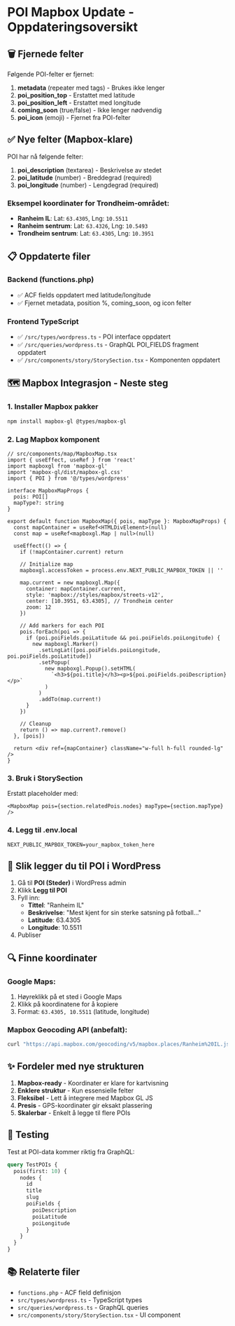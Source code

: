 # POI Mapbox Update - Oppdateringsoversikt

## 🗑️ Fjernede felter

Følgende POI-felter er fjernet:

1. **metadata** (repeater med tags) - Brukes ikke lenger
2. **poi_position_top** - Erstattet med latitude
3. **poi_position_left** - Erstattet med longitude
4. **coming_soon** (true/false) - Ikke lenger nødvendig
5. **poi_icon** (emoji) - Fjernet fra POI-felter

## ✅ Nye felter (Mapbox-klare)

POI har nå følgende felter:

1. **poi_description** (textarea) - Beskrivelse av stedet
2. **poi_latitude** (number) - Breddegrad (required)
3. **poi_longitude** (number) - Lengdegrad (required)

### Eksempel koordinater for Trondheim-området:

- **Ranheim IL**: Lat: `63.4305`, Lng: `10.5511`
- **Ranheim sentrum**: Lat: `63.4326`, Lng: `10.5493`
- **Trondheim sentrum**: Lat: `63.4305`, Lng: `10.3951`

## 📋 Oppdaterte filer

### Backend (functions.php)
- ✅ ACF fields oppdatert med latitude/longitude
- ✅ Fjernet metadata, position %, coming_soon, og icon felter

### Frontend TypeScript
- ✅ `/src/types/wordpress.ts` - POI interface oppdatert
- ✅ `/src/queries/wordpress.ts` - GraphQL POI_FIELDS fragment oppdatert
- ✅ `/src/components/story/StorySection.tsx` - Komponenten oppdatert

## 🗺️ Mapbox Integrasjon - Neste steg

### 1. Installer Mapbox pakker
```bash
npm install mapbox-gl @types/mapbox-gl
```

### 2. Lag Mapbox komponent
```tsx
// src/components/map/MapboxMap.tsx
import { useEffect, useRef } from 'react'
import mapboxgl from 'mapbox-gl'
import 'mapbox-gl/dist/mapbox-gl.css'
import { POI } from '@/types/wordpress'

interface MapboxMapProps {
  pois: POI[]
  mapType?: string
}

export default function MapboxMap({ pois, mapType }: MapboxMapProps) {
  const mapContainer = useRef<HTMLDivElement>(null)
  const map = useRef<mapboxgl.Map | null>(null)

  useEffect(() => {
    if (!mapContainer.current) return

    // Initialize map
    mapboxgl.accessToken = process.env.NEXT_PUBLIC_MAPBOX_TOKEN || ''
    
    map.current = new mapboxgl.Map({
      container: mapContainer.current,
      style: 'mapbox://styles/mapbox/streets-v12',
      center: [10.3951, 63.4305], // Trondheim center
      zoom: 12
    })

    // Add markers for each POI
    pois.forEach(poi => {
      if (poi.poiFields.poiLatitude && poi.poiFields.poiLongitude) {
        new mapboxgl.Marker()
          .setLngLat([poi.poiFields.poiLongitude, poi.poiFields.poiLatitude])
          .setPopup(
            new mapboxgl.Popup().setHTML(
              `<h3>${poi.title}</h3><p>${poi.poiFields.poiDescription}</p>`
            )
          )
          .addTo(map.current!)
      }
    })

    // Cleanup
    return () => map.current?.remove()
  }, [pois])

  return <div ref={mapContainer} className="w-full h-full rounded-lg" />
}
```

### 3. Bruk i StorySection
Erstatt placeholder med:
```tsx
<MapboxMap pois={section.relatedPois.nodes} mapType={section.mapType} />
```

### 4. Legg til .env.local
```
NEXT_PUBLIC_MAPBOX_TOKEN=your_mapbox_token_here
```

## 📝 Slik legger du til POI i WordPress

1. Gå til **POI (Steder)** i WordPress admin
2. Klikk **Legg til POI**
3. Fyll inn:
   - **Tittel**: "Ranheim IL"
   - **Beskrivelse**: "Mest kjent for sin sterke satsning på fotball..."
   - **Latitude**: 63.4305
   - **Longitude**: 10.5511
4. Publiser

## 🔍 Finne koordinater

### Google Maps:
1. Høyreklikk på et sted i Google Maps
2. Klikk på koordinatene for å kopiere
3. Format: `63.4305, 10.5511` (latitude, longitude)

### Mapbox Geocoding API (anbefalt):
```bash
curl "https://api.mapbox.com/geocoding/v5/mapbox.places/Ranheim%20IL.json?access_token=YOUR_TOKEN"
```

## ✨ Fordeler med nye strukturen

1. **Mapbox-ready** - Koordinater er klare for kartvisning
2. **Enklere struktur** - Kun essensielle felter
3. **Fleksibel** - Lett å integrere med Mapbox GL JS
4. **Presis** - GPS-koordinater gir eksakt plassering
5. **Skalerbar** - Enkelt å legge til flere POIs

## 🚀 Testing

Test at POI-data kommer riktig fra GraphQL:
```graphql
query TestPOIs {
  pois(first: 10) {
    nodes {
      id
      title
      slug
      poiFields {
        poiDescription
        poiLatitude
        poiLongitude
      }
    }
  }
}
```

## 📚 Relaterte filer

- `functions.php` - ACF field definisjon
- `src/types/wordpress.ts` - TypeScript types
- `src/queries/wordpress.ts` - GraphQL queries
- `src/components/story/StorySection.tsx` - UI component
